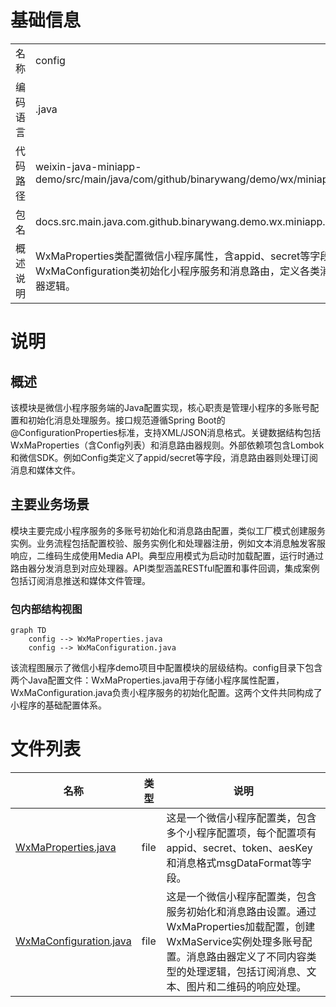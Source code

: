 # 基础信息

|      |      |
|------|------|
| 名称 | config |
| 编码语言 | .java |
| 代码路径 | weixin-java-miniapp-demo/src/main/java/com/github/binarywang/demo/wx/miniapp/config |
| 包名 | docs.src.main.java.com.github.binarywang.demo.wx.miniapp.config |
| 概述说明 | WxMaProperties类配置微信小程序属性，含appid、secret等字段。WxMaConfiguration类初始化小程序服务和消息路由，定义各类消息处理器逻辑。 |

# 说明

## 概述  
该模块是微信小程序服务端的Java配置实现，核心职责是管理小程序的多账号配置和初始化消息处理服务。接口规范遵循Spring Boot的@ConfigurationProperties标准，支持XML/JSON消息格式。关键数据结构包括WxMaProperties（含Config列表）和消息路由器规则。外部依赖项包含Lombok和微信SDK。例如Config类定义了appid/secret等字段，消息路由器则处理订阅消息和媒体文件。

## 主要业务场景  
模块主要完成小程序服务的多账号初始化和消息路由配置，类似工厂模式创建服务实例。业务流程包括配置校验、服务实例化和处理器注册，例如文本消息触发客服响应，二维码生成使用Media API。典型应用模式为启动时加载配置，运行时通过路由器分发消息到对应处理器。API类型涵盖RESTful配置和事件回调，集成案例包括订阅消息推送和媒体文件管理。


### 包内部结构视图

```mermaid
graph TD
    config --> WxMaProperties.java
    config --> WxMaConfiguration.java
```

该流程图展示了微信小程序demo项目中配置模块的层级结构。config目录下包含两个Java配置文件：WxMaProperties.java用于存储小程序属性配置，WxMaConfiguration.java负责小程序服务的初始化配置。这两个文件共同构成了小程序的基础配置体系。

# 文件列表

| 名称   | 类型  | 说明 |
|-------|------|-------------|
| [WxMaProperties.java](WxMaProperties.md) | file | 这是一个微信小程序配置类，包含多个小程序配置项，每个配置项有appid、secret、token、aesKey和消息格式msgDataFormat等字段。 |
| [WxMaConfiguration.java](WxMaConfiguration.md) | file | 这是一个微信小程序配置类，包含服务初始化和消息路由设置。通过WxMaProperties加载配置，创建WxMaService实例处理多账号配置。消息路由器定义了不同内容类型的处理逻辑，包括订阅消息、文本、图片和二维码的响应处理。 |



